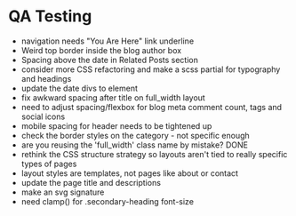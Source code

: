 # QA Testing

-   navigation needs "You Are Here" link underline
-   Weird top border inside the blog author box
-   Spacing above the date in Related Posts section
-   consider more CSS refactoring and make a scss partial for typography and headings
-   update the date divs to <time> element
-   fix awkward spacing after title on full_width layout
-   need to adjust spacing/flexbox for blog meta comment count, tags and social icons
-   mobile spacing for header needs to be tightened up
-   check the border styles on the category - not specific enough
-   are you reusing the 'full_width' class name by mistake? DONE
-   rethink the CSS structure strategy so layouts aren't tied to really specific types of pages
-   layout styles are templates, not pages like about or contact
-   update the page title and descriptions
-   make an svg signature
-   need clamp() for .secondary-heading font-size
